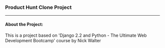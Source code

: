 ### Product Hunt Clone Project

------------------------------

#### About the Project:
This is a project based on 'Django 2.2 and Python - The Ultimate Web Development Bootcamp' course by Nick Walter
